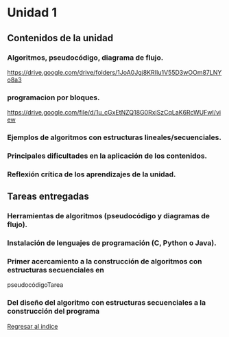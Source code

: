 # Unidad 1
## Contenidos de la unidad
### Algoritmos, pseudocódigo, diagrama de flujo.

https://drive.google.com/drive/folders/1JoA0Jgj8KRIIu1V55D3wOOm87LNYo8a3

### programacion por bloques.

https://drive.google.com/file/d/1u_cGxEtNZQ18G0RxiSzCqLaK6RcWUFwI/view

### Ejemplos de algoritmos con estructuras lineales/secuenciales.


### Principales dificultades en la aplicación de los contenidos.


### Reflexión crítica de los aprendizajes de la unidad.

## Tareas entregadas
### Herramientas de algoritmos (pseudocódigo y diagramas de flujo).


### Instalación de lenguajes de programación (C, Python o Java).


###  Primer acercamiento a la construcción de algoritmos con estructuras secuenciales en
pseudocódigoTarea


### Del diseño del algoritmo con estructuras secuenciales a la construcción del programa

[Regresar al indice](index.md)
